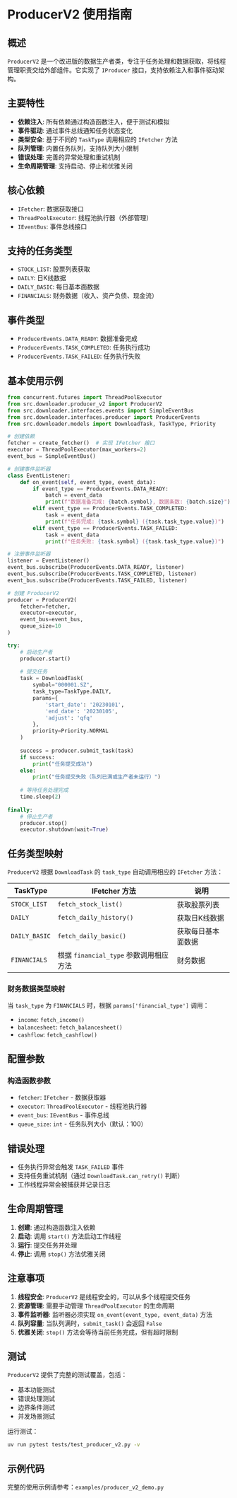 # ProducerV2 使用指南

## 概述

`ProducerV2` 是一个改进版的数据生产者类，专注于任务处理和数据获取，将线程管理职责交给外部组件。它实现了 `IProducer` 接口，支持依赖注入和事件驱动架构。

## 主要特性

- **依赖注入**: 所有依赖通过构造函数注入，便于测试和模拟
- **事件驱动**: 通过事件总线通知任务状态变化
- **类型安全**: 基于不同的 `TaskType` 调用相应的 `IFetcher` 方法
- **队列管理**: 内置任务队列，支持队列大小限制
- **错误处理**: 完善的异常处理和重试机制
- **生命周期管理**: 支持启动、停止和优雅关闭

## 核心依赖

- `IFetcher`: 数据获取接口
- `ThreadPoolExecutor`: 线程池执行器（外部管理）
- `IEventBus`: 事件总线接口

## 支持的任务类型

- `STOCK_LIST`: 股票列表获取
- `DAILY`: 日K线数据
- `DAILY_BASIC`: 每日基本面数据
- `FINANCIALS`: 财务数据（收入、资产负债、现金流）

## 事件类型

- `ProducerEvents.DATA_READY`: 数据准备完成
- `ProducerEvents.TASK_COMPLETED`: 任务执行成功
- `ProducerEvents.TASK_FAILED`: 任务执行失败

## 基本使用示例

```python
from concurrent.futures import ThreadPoolExecutor
from src.downloader.producer_v2 import ProducerV2
from src.downloader.interfaces.events import SimpleEventBus
from src.downloader.interfaces.producer import ProducerEvents
from src.downloader.models import DownloadTask, TaskType, Priority

# 创建依赖
fetcher = create_fetcher()  # 实现 IFetcher 接口
executor = ThreadPoolExecutor(max_workers=2)
event_bus = SimpleEventBus()

# 创建事件监听器
class EventListener:
    def on_event(self, event_type, event_data):
        if event_type == ProducerEvents.DATA_READY:
            batch = event_data
            print(f"数据准备完成: {batch.symbol}, 数据条数: {batch.size}")
        elif event_type == ProducerEvents.TASK_COMPLETED:
            task = event_data
            print(f"任务完成: {task.symbol} ({task.task_type.value})")
        elif event_type == ProducerEvents.TASK_FAILED:
            task = event_data
            print(f"任务失败: {task.symbol} ({task.task_type.value})")

# 注册事件监听器
listener = EventListener()
event_bus.subscribe(ProducerEvents.DATA_READY, listener)
event_bus.subscribe(ProducerEvents.TASK_COMPLETED, listener)
event_bus.subscribe(ProducerEvents.TASK_FAILED, listener)

# 创建 ProducerV2
producer = ProducerV2(
    fetcher=fetcher,
    executor=executor,
    event_bus=event_bus,
    queue_size=10
)

try:
    # 启动生产者
    producer.start()
    
    # 提交任务
    task = DownloadTask(
        symbol="000001.SZ",
        task_type=TaskType.DAILY,
        params={
            'start_date': '20230101',
            'end_date': '20230105',
            'adjust': 'qfq'
        },
        priority=Priority.NORMAL
    )
    
    success = producer.submit_task(task)
    if success:
        print("任务提交成功")
    else:
        print("任务提交失败（队列已满或生产者未运行）")
    
    # 等待任务处理完成
    time.sleep(2)
    
finally:
    # 停止生产者
    producer.stop()
    executor.shutdown(wait=True)
```

## 任务类型映射

`ProducerV2` 根据 `DownloadTask` 的 `task_type` 自动调用相应的 `IFetcher` 方法：

| TaskType | IFetcher 方法 | 说明 |
|----------|---------------|------|
| `STOCK_LIST` | `fetch_stock_list()` | 获取股票列表 |
| `DAILY` | `fetch_daily_history()` | 获取日K线数据 |
| `DAILY_BASIC` | `fetch_daily_basic()` | 获取每日基本面数据 |
| `FINANCIALS` | 根据 `financial_type` 参数调用相应方法 | 财务数据 |

### 财务数据类型映射

当 `task_type` 为 `FINANCIALS` 时，根据 `params['financial_type']` 调用：

- `income`: `fetch_income()`
- `balancesheet`: `fetch_balancesheet()`
- `cashflow`: `fetch_cashflow()`

## 配置参数

### 构造函数参数

- `fetcher`: `IFetcher` - 数据获取器
- `executor`: `ThreadPoolExecutor` - 线程池执行器
- `event_bus`: `IEventBus` - 事件总线
- `queue_size`: `int` - 任务队列大小（默认：100）

## 错误处理

- 任务执行异常会触发 `TASK_FAILED` 事件
- 支持任务重试机制（通过 `DownloadTask.can_retry()` 判断）
- 工作线程异常会被捕获并记录日志

## 生命周期管理

1. **创建**: 通过构造函数注入依赖
2. **启动**: 调用 `start()` 方法启动工作线程
3. **运行**: 提交任务并处理
4. **停止**: 调用 `stop()` 方法优雅关闭

## 注意事项

1. **线程安全**: `ProducerV2` 是线程安全的，可以从多个线程提交任务
2. **资源管理**: 需要手动管理 `ThreadPoolExecutor` 的生命周期
3. **事件监听器**: 监听器必须实现 `on_event(event_type, event_data)` 方法
4. **队列容量**: 当队列满时，`submit_task()` 会返回 `False`
5. **优雅关闭**: `stop()` 方法会等待当前任务完成，但有超时限制

## 测试

`ProducerV2` 提供了完整的测试覆盖，包括：

- 基本功能测试
- 错误处理测试
- 边界条件测试
- 并发场景测试

运行测试：

```bash
uv run pytest tests/test_producer_v2.py -v
```

## 示例代码

完整的使用示例请参考：`examples/producer_v2_demo.py`